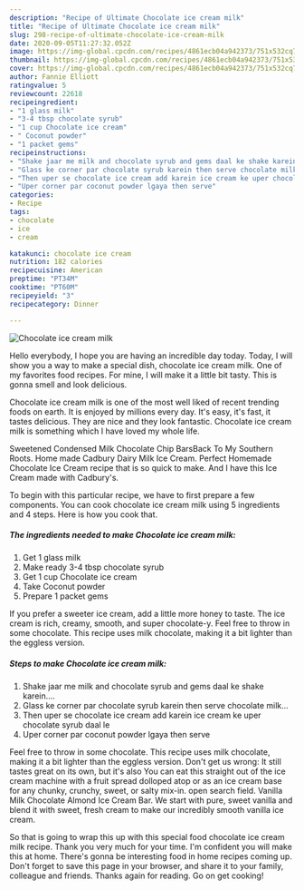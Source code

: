 ```yaml
---
description: "Recipe of Ultimate Chocolate ice cream milk"
title: "Recipe of Ultimate Chocolate ice cream milk"
slug: 298-recipe-of-ultimate-chocolate-ice-cream-milk
date: 2020-09-05T11:27:32.052Z
image: https://img-global.cpcdn.com/recipes/4861ecb04a942373/751x532cq70/chocolate-ice-cream-milk-recipe-main-photo.jpg
thumbnail: https://img-global.cpcdn.com/recipes/4861ecb04a942373/751x532cq70/chocolate-ice-cream-milk-recipe-main-photo.jpg
cover: https://img-global.cpcdn.com/recipes/4861ecb04a942373/751x532cq70/chocolate-ice-cream-milk-recipe-main-photo.jpg
author: Fannie Elliott
ratingvalue: 5
reviewcount: 22618
recipeingredient:
- "1 glass milk"
- "3-4 tbsp chocolate syrub"
- "1 cup Chocolate ice cream"
- " Coconut powder"
- "1 packet gems"
recipeinstructions:
- "Shake jaar me milk and chocolate syrub and gems daal ke shake karein...."
- "Glass ke corner par chocolate syrub karein then serve chocolate milk..."
- "Then uper se chocolate ice cream add karein ice cream ke uper chocolate syrub daal le"
- "Uper corner par coconut powder lgaya then serve"
categories:
- Recipe
tags:
- chocolate
- ice
- cream

katakunci: chocolate ice cream 
nutrition: 182 calories
recipecuisine: American
preptime: "PT34M"
cooktime: "PT60M"
recipeyield: "3"
recipecategory: Dinner

---
```



![Chocolate ice cream milk](https://img-global.cpcdn.com/recipes/4861ecb04a942373/751x532cq70/chocolate-ice-cream-milk-recipe-main-photo.jpg)

Hello everybody, I hope you are having an incredible day today. Today, I will show you a way to make a special dish, chocolate ice cream milk. One of my favorites food recipes. For mine, I will make it a little bit tasty. This is gonna smell and look delicious.

Chocolate ice cream milk is one of the most well liked of recent trending foods on earth. It is enjoyed by millions every day. It's easy, it's fast, it tastes delicious. They are nice and they look fantastic. Chocolate ice cream milk is something which I have loved my whole life.

Sweetened Condensed Milk Chocolate Chip BarsBack To My Southern Roots. Home made Cadbury Dairy Milk Ice Cream. Perfect Homemade Chocolate Ice Cream recipe that is so quick to make. And I have this Ice Cream made with Cadbury&#39;s.


To begin with this particular recipe, we have to first prepare a few components. You can cook chocolate ice cream milk using 5 ingredients and 4 steps. Here is how you cook that.

<!--inarticleads1-->

##### The ingredients needed to make Chocolate ice cream milk:

1. Get 1 glass milk
1. Make ready 3-4 tbsp chocolate syrub
1. Get 1 cup Chocolate ice cream
1. Take  Coconut powder
1. Prepare 1 packet gems


If you prefer a sweeter ice cream, add a little more honey to taste. The ice cream is rich, creamy, smooth, and super chocolate-y. Feel free to throw in some chocolate. This recipe uses milk chocolate, making it a bit lighter than the eggless version. 

<!--inarticleads2-->

##### Steps to make Chocolate ice cream milk:

1. Shake jaar me milk and chocolate syrub and gems daal ke shake karein....
1. Glass ke corner par chocolate syrub karein then serve chocolate milk...
1. Then uper se chocolate ice cream add karein ice cream ke uper chocolate syrub daal le
1. Uper corner par coconut powder lgaya then serve


Feel free to throw in some chocolate. This recipe uses milk chocolate, making it a bit lighter than the eggless version. Don&#39;t get us wrong: It still tastes great on its own, but it&#39;s also You can eat this straight out of the ice cream machine with a fruit spread dolloped atop or as an ice cream base for any chunky, crunchy, sweet, or salty mix-in. open search field. Vanilla Milk Chocolate Almond Ice Cream Bar. We start with pure, sweet vanilla and blend it with sweet, fresh cream to make our incredibly smooth vanilla ice cream. 

So that is going to wrap this up with this special food chocolate ice cream milk recipe. Thank you very much for your time. I'm confident you will make this at home. There's gonna be interesting food in home recipes coming up. Don't forget to save this page in your browser, and share it to your family, colleague and friends. Thanks again for reading. Go on get cooking!
